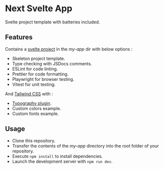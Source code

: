 # Next Svelte App

Svelte project template with batteries included.

## Features

Contains a [svelte project](https://kit.svelte.dev/docs/creating-a-project) in the _my-app_ dir with below options :

- Skeleton project template.
- Type checking with JSDocs comments.
- ESLint for code linting.
- Prettier for code formatting.
- Playwright for browser testing.
- Vitest for unit testing.

And [Tailwind CSS](https://tailwindcss.com/) with :

- [Typography plugin](https://tailwindcss.com/docs/typography-plugin).
- Custom colors example.
- Custom fonts example.

## Usage

- Clone this repository.
- Transfer the contents of the _my-app_ directory into the root folder of your repository.
- Execute `npm install` to install dependencies.
- Launch the development server with `npm run dev`.
